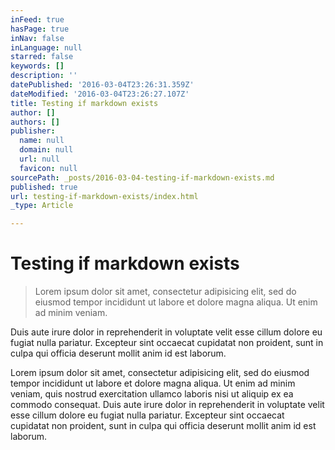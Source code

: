 ```yaml
---
inFeed: true
hasPage: true
inNav: false
inLanguage: null
starred: false
keywords: []
description: ''
datePublished: '2016-03-04T23:26:31.359Z'
dateModified: '2016-03-04T23:26:27.107Z'
title: Testing if markdown exists
author: []
authors: []
publisher:
  name: null
  domain: null
  url: null
  favicon: null
sourcePath: _posts/2016-03-04-testing-if-markdown-exists.md
published: true
url: testing-if-markdown-exists/index.html
_type: Article

---
```

# Testing if markdown exists

> Lorem ipsum dolor sit amet, consectetur adipisicing elit, sed do eiusmod tempor incididunt ut labore et dolore magna aliqua. Ut enim ad minim veniam.

Duis aute irure dolor in reprehenderit in voluptate velit esse cillum dolore eu fugiat nulla pariatur. Excepteur sint occaecat cupidatat non proident, sunt in culpa qui officia deserunt mollit anim id est laborum.

Lorem ipsum dolor sit amet, consectetur adipisicing elit, sed do eiusmod tempor incididunt ut labore et dolore magna aliqua. Ut enim ad minim veniam, quis nostrud exercitation ullamco laboris nisi ut aliquip ex ea commodo consequat. Duis aute irure dolor in reprehenderit in voluptate velit esse cillum dolore eu fugiat nulla pariatur. Excepteur sint occaecat cupidatat non proident, sunt in culpa qui officia deserunt mollit anim id est laborum.